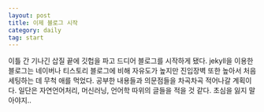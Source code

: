 ```yaml
---
layout: post
title: 이제 블로그 시작
category: daily
tag: start
---
```


이틀 간 기나긴 삽질 끝에 깃헙을 파고 드디어 블로그를 시작하게 됐다. jekyll을 이용한 블로그는 네이버나 티스토리 블로그에 비해 자유도가 높지만 진입장벽 또한 높아서 처음 세팅하는 데 무척 애를 먹었다. 공부한 내용들과 의문점들을 차곡차곡 적어나갈 계획이다. 일단은 자연언어처리, 머신러닝, 언어학 따위의 글들을 적을 것 같다. 초심을 잃지 말아야지.. 